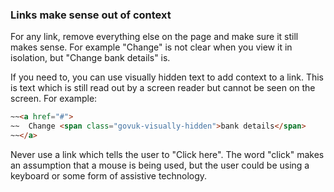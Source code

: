 ### Links make sense out of context

For any link, remove everything else on the page and make sure it still makes sense. For example "Change" is not clear when you view it in isolation, but "Change bank details" is.

If you need to, you can use visually hidden text to add context to a link. This is text which is still read out by a screen reader but cannot be seen on the screen. For example:
```html
~~<a href="#">
~~  Change <span class="govuk-visually-hidden">bank details</span>
~~</a>
```
Never use a link which tells the user to "Click here". The word "click" makes an assumption that a mouse is being used, but the user could be using a keyboard or some form of assistive technology.
